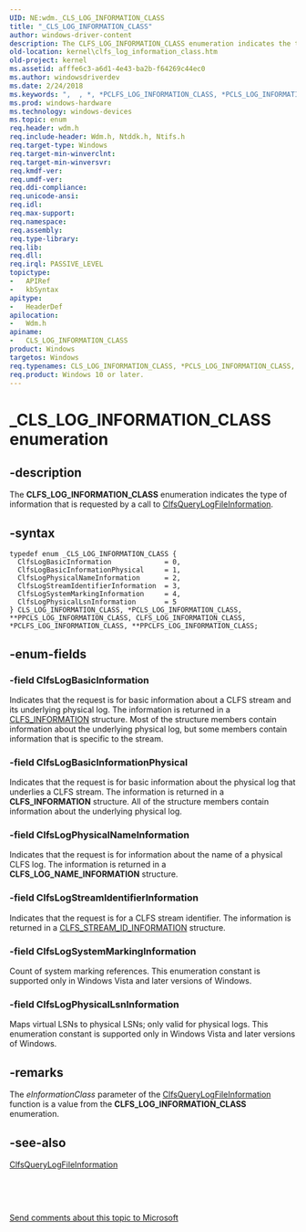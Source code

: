 ```yaml
---
UID: NE:wdm._CLS_LOG_INFORMATION_CLASS
title: "_CLS_LOG_INFORMATION_CLASS"
author: windows-driver-content
description: The CLFS_LOG_INFORMATION_CLASS enumeration indicates the type of information that is requested by a call to ClfsQueryLogFileInformation.
old-location: kernel\clfs_log_information_class.htm
old-project: kernel
ms.assetid: afffe6c3-a6d1-4e43-ba2b-f64269c44ec0
ms.author: windowsdriverdev
ms.date: 2/24/2018
ms.keywords: ",  , *, *PCLFS_LOG_INFORMATION_CLASS, *PCLS_LOG_INFORMATION_CLASS, ,, A, C, CLFS_LOG_INFORMATION_CLASS, CLFS_LOG_INFORMATION_CLASS enumeration [Kernel-Mode Driver Architecture], CLS_LOG_INFORMATION_CLASS, CLS_LOG_INFORMATION_CLASS enumeration [Kernel-Mode Driver Architecture], ClfsLogBasicInformation, ClfsLogBasicInformationPhysical, ClfsLogPhysicalLsnInformation, ClfsLogPhysicalNameInformation, ClfsLogStreamIdentifierInformation, ClfsLogSystemMarkingInformation, F, G, I, L, M, N, O, P, PCLFS_LOG_INFORMATION_CLASS, PCLFS_LOG_INFORMATION_CLASS enumeration pointer [Kernel-Mode Driver Architecture], PCLS_LOG_INFORMATION_CLASS, PCLS_LOG_INFORMATION_CLASS enumeration pointer [Kernel-Mode Driver Architecture], PPCLFS_LOG_INFORMATION_CLASS, PPCLFS_LOG_INFORMATION_CLASS enumeration pointer [Kernel-Mode Driver Architecture], PPCLS_LOG_INFORMATION_CLASS, PPCLS_LOG_INFORMATION_CLASS enumeration pointer [Kernel-Mode Driver Architecture], R, S, T, _, _CLS_LOG_INFORMATION_CLASS, kernel.clfs_log_information_class, sysenum_b63b4055-ea69-4955-8684-b42b148a3b7c.xml, wdm/CLFS_LOG_INFORMATION_CLASS, wdm/CLS_LOG_INFORMATION_CLASS, wdm/ClfsLogBasicInformation, wdm/ClfsLogBasicInformationPhysical, wdm/ClfsLogPhysicalLsnInformation, wdm/ClfsLogPhysicalNameInformation, wdm/ClfsLogStreamIdentifierInformation, wdm/ClfsLogSystemMarkingInformation, wdm/PCLFS_LOG_INFORMATION_CLASS, wdm/PCLS_LOG_INFORMATION_CLASS, wdm/PPCLFS_LOG_INFORMATION_CLASS, wdm/PPCLS_LOG_INFORMATION_CLASS"
ms.prod: windows-hardware
ms.technology: windows-devices
ms.topic: enum
req.header: wdm.h
req.include-header: Wdm.h, Ntddk.h, Ntifs.h
req.target-type: Windows
req.target-min-winverclnt: 
req.target-min-winversvr: 
req.kmdf-ver: 
req.umdf-ver: 
req.ddi-compliance: 
req.unicode-ansi: 
req.idl: 
req.max-support: 
req.namespace: 
req.assembly: 
req.type-library: 
req.lib: 
req.dll: 
req.irql: PASSIVE_LEVEL
topictype:
-	APIRef
-	kbSyntax
apitype:
-	HeaderDef
apilocation:
-	Wdm.h
apiname:
-	CLS_LOG_INFORMATION_CLASS
product: Windows
targetos: Windows
req.typenames: CLS_LOG_INFORMATION_CLASS, *PCLS_LOG_INFORMATION_CLASS, PPCLS_LOG_INFORMATION_CLASS
req.product: Windows 10 or later.
---
```


# _CLS_LOG_INFORMATION_CLASS enumeration


## -description


The <b>CLFS_LOG_INFORMATION_CLASS</b> enumeration indicates the type of information that is requested by a call to <a href="..\wdm\nf-wdm-clfsquerylogfileinformation.md">ClfsQueryLogFileInformation</a>.


## -syntax


````
typedef enum _CLS_LOG_INFORMATION_CLASS { 
  ClfsLogBasicInformation             = 0,
  ClfsLogBasicInformationPhysical     = 1,
  ClfsLogPhysicalNameInformation      = 2,
  ClfsLogStreamIdentifierInformation  = 3,
  ClfsLogSystemMarkingInformation     = 4,
  ClfsLogPhysicalLsnInformation       = 5
} CLS_LOG_INFORMATION_CLASS, *PCLS_LOG_INFORMATION_CLASS, **PPCLS_LOG_INFORMATION_CLASS, CLFS_LOG_INFORMATION_CLASS, *PCLFS_LOG_INFORMATION_CLASS, **PPCLFS_LOG_INFORMATION_CLASS;
````


## -enum-fields




### -field ClfsLogBasicInformation

Indicates that the request is for basic information about a CLFS stream and its underlying physical log. The information is returned in a <a href="..\wdm\ns-wdm-_cls_information.md">CLFS_INFORMATION</a> structure. Most of the structure members contain information about the underlying physical log, but some members contain information that is specific to the stream.


### -field ClfsLogBasicInformationPhysical

Indicates that the request is for basic information about the physical log that underlies a CLFS stream. The information is returned in a <b>CLFS_INFORMATION</b> structure. All of the structure members contain information about the underlying physical log.


### -field ClfsLogPhysicalNameInformation

Indicates that the request is for information about the name of a physical CLFS log. The information is returned in a <b>CLFS_LOG_NAME_INFORMATION</b> structure.


### -field ClfsLogStreamIdentifierInformation

Indicates that the request is for a CLFS stream identifier. The information is returned in a <a href="..\wdm\ns-wdm-_clfs_stream_id_information.md">CLFS_STREAM_ID_INFORMATION</a> structure.


### -field ClfsLogSystemMarkingInformation

Count of system marking references. This enumeration constant is supported only in Windows Vista and later versions of Windows.


### -field ClfsLogPhysicalLsnInformation

Maps virtual LSNs to physical LSNs; only valid for physical logs. This enumeration constant is supported only in Windows Vista and later versions of Windows.


## -remarks



The <i>eInformationClass</i> parameter of the <a href="..\wdm\nf-wdm-clfsquerylogfileinformation.md">ClfsQueryLogFileInformation</a> function is a value from the <b>CLFS_LOG_INFORMATION_CLASS</b> enumeration.




## -see-also

<a href="..\wdm\nf-wdm-clfsquerylogfileinformation.md">ClfsQueryLogFileInformation</a>



 

 

<a href="mailto:wsddocfb@microsoft.com?subject=Documentation%20feedback [kernel\kernel]:%20CLS_LOG_INFORMATION_CLASS enumeration%20 RELEASE:%20(2/24/2018)&amp;body=%0A%0APRIVACY STATEMENT%0A%0AWe use your feedback to improve the documentation. We don't use your email address for any other purpose, and we'll remove your email address from our system after the issue that you're reporting is fixed. While we're working to fix this issue, we might send you an email message to ask for more info. Later, we might also send you an email message to let you know that we've addressed your feedback.%0A%0AFor more info about Microsoft's privacy policy, see http://privacy.microsoft.com/en-us/default.aspx." title="Send comments about this topic to Microsoft">Send comments about this topic to Microsoft</a>

